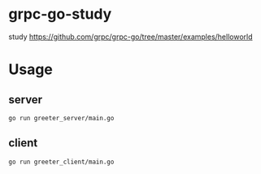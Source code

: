 # grpc-go-study
study https://github.com/grpc/grpc-go/tree/master/examples/helloworld

# Usage

## server

```
go run greeter_server/main.go
```

## client

```
go run greeter_client/main.go
```